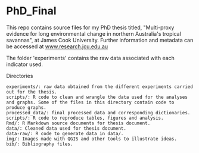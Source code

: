 # PhD_Final

This repo contains source files for my PhD thesis titled, "Multi-proxy evidence for long environmental change in northern Australia's tropical savannas", at James Cook University. Further information and metadata can be accessed at www.research.jcu.edu.au

The folder 'experiments' contains the raw data associated with each indicator used.

Directories

    experiments/: raw data obtained from the different experiments carried out for the thesis.
    scripts/: R code to clean and wrangle the data used for the analyses and graphs. Some of the files in this directory contain code to produce graphs.
    processed_data/: final processed data and corresponding dictionaries.
    scripts/: R code to reproduce tables, figures and analysis.
    Rmd/: R Markdown source documents for thesis document.
    data/: Cleaned data used for thesis document.
    data-raw/: R code to generate data in data/.
    img/: Images made with QGIS and other tools to illustrate ideas.
    bib/: Bibliography files.
    
